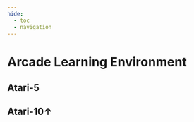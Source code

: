 ```yaml
---
hide:
  - toc
  - navigation
---
```


# **Arcade Learning Environment**
## **Atari-5**
<div class="card-container atari-5">
<script src="../../assets/javascripts/extra.js"></script>

<script>
    const cardDataAtari5 = [
        { img: "../../assets/images/ale/battle_zone.gif", title: "BattleZone", os: "OS: Box(0, 255, (210, 160, 3), uint8)", as: "AS: Discrete(18)", link: "./battlezone" },
        { img: "../../assets/images/ale/double_dunk.gif", title: "DoubleDunk", os: "OS: Box(0, 255, (210, 160, 3), uint8)", as: "AS: Discrete(18)", link: "./doubledunk" },
        { img: "../../assets/images/ale/name_this_game.gif", title: "NameThisGame", os: "OS: Box(0, 255, (210, 160, 3), uint8)", as: "AS: Discrete(6)", link: "./namethisgame" },
        { img: "../../assets/images/ale/phoenix.gif", title: "Phoenix", os: "OS: Box(0, 255, (210, 160, 3), uint8)", as: "AS: Discrete(8)", link: "./phoenix" },
        { img: "../../assets/images/ale/qbert.gif", title: "Qbert", os: "OS: Box(0, 255, (210, 160, 3), uint8)", as: "AS: Discrete(6)", link: "./qbert" }
    ];

    generateCards('.card-container.atari-5', cardDataAtari5);
</script>
</div>

## **Atari-10↑**
<div class="card-container atari-10">
<script src="../../assets/javascripts/extra.js"></script>

<script>
    const cardDataAtari10 = [
        { img: "../../assets/images/ale/amidar.gif", title: "Amidar", os: "OS: Box(0, 255, (210, 160, 3), uint8)", as: "AS: Discrete(10)", link: "./amidar" },
        { img: "../../assets/images/ale/bowling.gif", title: "Bowling", os: "OS: Box(0, 255, (210, 160, 3), uint8)", as: "AS: Discrete(6)", link: "./bowling" },
        { img: "../../assets/images/ale/frostbite.gif", title: "Frostbite", os: "OS: Box(0, 255, (210, 160, 3), uint8)", as: "AS: Discrete(18)", link: "./frostbite" },
        { img: "../../assets/images/ale/kung_fu_master.gif", title: "KungFuMaster", os: "OS: Box(0, 255, (210, 160, 3), uint8)", as: "AS: Discrete(14)", link: "./kungfumaster" },
        { img: "../../assets/images/ale/riverraid.gif", title: "Riverraid", os: "OS: Box(0, 255, (210, 160, 3), uint8)", as: "AS: Discrete(18)", link: "./riverraid" }
    ];

    generateCards('.card-container.atari-10', cardDataAtari10);
</script>
</div>